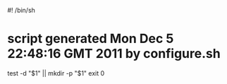 #! /bin/sh
# script generated Mon Dec 5 22:48:16 GMT 2011 by configure.sh

test -d "$1" || mkdir -p "$1"
exit 0
